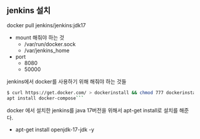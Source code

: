 ## jenkins 설치

docker pull jenkins/jenkins:jdk17

* mount 해줘야 하는 것
    * /var/run/docker.sock
    * /var/jenkins_home
* port
  * 8080
  * 50000

jenkins에서 docker를 사용하기 위해 해줘야 하는 것들 
```sh 
$ curl https://get.docker.com/ > dockerinstall && chmod 777 dockerinstall && ./dockerinstall
apt install docker-compose```

```

docker 에서 설치한 jenkins를 java 17버전을 위해서 apt-get install로 설치를 해준다.

* apt-get install openjdk-17-jdk -y
